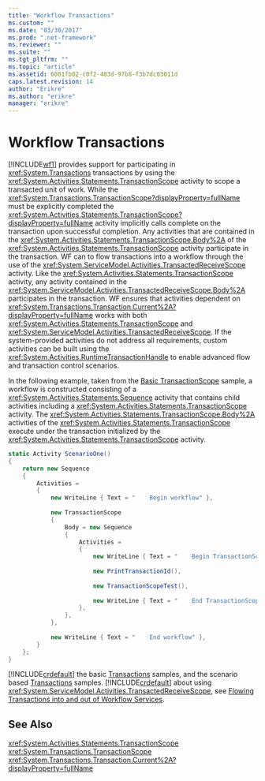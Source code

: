 ```yaml
---
title: "Workflow Transactions"
ms.custom: ""
ms.date: "03/30/2017"
ms.prod: ".net-framework"
ms.reviewer: ""
ms.suite: ""
ms.tgt_pltfrm: ""
ms.topic: "article"
ms.assetid: 6081fb02-c0f2-483d-97b8-f3b7dc03011d
caps.latest.revision: 14
author: "Erikre"
ms.author: "erikre"
manager: "erikre"
---
```

# Workflow Transactions
[!INCLUDE[wf1](../../../includes/wf1-md.md)] provides support for participating in <xref:System.Transactions> transactions by using the <xref:System.Activities.Statements.TransactionScope> activity to scope a transacted unit of work. While the <xref:System.Transactions.TransactionScope?displayProperty=fullName> must be explicitly completed the <xref:System.Activities.Statements.TransactionScope?displayProperty=fullName> activity implicitly calls complete on the transaction upon successful completion. Any activities that are contained in the <xref:System.Activities.Statements.TransactionScope.Body%2A> of the <xref:System.Activities.Statements.TransactionScope> activity participate in the transaction. WF can to flow transactions into a workflow through the use of the <xref:System.ServiceModel.Activities.TransactedReceiveScope> activity. Like the <xref:System.Activities.Statements.TransactionScope> activity, any activity contained in the <xref:System.ServiceModel.Activities.TransactedReceiveScope.Body%2A> participates in the transaction. WF ensures that activities dependent on <xref:System.Transactions.Transaction.Current%2A?displayProperty=fullName> works with both <xref:System.Activities.Statements.TransactionScope> and <xref:System.ServiceModel.Activities.TransactedReceiveScope>. If the system-provided activities do not address all requirements, custom activities can be built using the <xref:System.Activities.RuntimeTransactionHandle> to enable advanced flow and transaction control scenarios.  
  
 In the following example, taken from the [Basic TransactionScope](../../../docs/framework/windows-workflow-foundation/samples/basic-transactionscope.md) sample, a workflow is constructed consisting of a <xref:System.Activities.Statements.Sequence> activity that contains child activities including a <xref:System.Activities.Statements.TransactionScope> activity. The <xref:System.Activities.Statements.TransactionScope.Body%2A> activities of the <xref:System.Activities.Statements.TransactionScope> execute under the transaction initialized by the <xref:System.Activities.Statements.TransactionScope> activity.  
  
```csharp  
static Activity ScenarioOne()  
{  
    return new Sequence  
    {  
        Activities =  
        {  
            new WriteLine { Text = "    Begin workflow" },  
  
            new TransactionScope  
            {  
                Body = new Sequence  
                {  
                    Activities =   
                    {  
                        new WriteLine { Text = "    Begin TransactionScope" },  
  
                        new PrintTransactionId(),  
  
                        new TransactionScopeTest(),  
  
                        new WriteLine { Text = "    End TransactionScope" },  
                    },  
                },  
            },  
  
            new WriteLine { Text = "    End workflow" },  
        }  
    };  
}  
```  
  
 [!INCLUDE[crdefault](../../../includes/crdefault-md.md)] the basic [Transactions](../../../docs/framework/windows-workflow-foundation/samples/transactions.md) samples, and the scenario based [Transactions](../../../docs/framework/windows-workflow-foundation/samples/transactions.md) samples. [!INCLUDE[crdefault](../../../includes/crdefault-md.md)] about using <xref:System.ServiceModel.Activities.TransactedReceiveScope>, see [Flowing Transactions into and out of Workflow Services](../../../docs/framework/wcf/feature-details/flowing-transactions-into-and-out-of-workflow-services.md).  
  
## See Also  
 <xref:System.Activities.Statements.TransactionScope>   
 <xref:System.Transactions.TransactionScope>   
 <xref:System.Transactions.Transaction.Current%2A?displayProperty=fullName>
